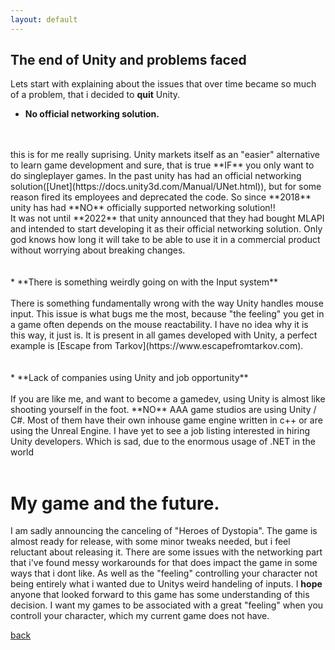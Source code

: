 ```yaml
---
layout: default
---
```


## The end of Unity and problems faced

Lets start with explaining about the issues that over time became so much of a problem,
that i decided to **quit** Unity.

* **No official networking solution.**
<br>
  <br>
  this is for me really suprising. Unity markets itself as an "easier" alternative
  to learn game development and sure, that is true **IF** you only want to do singleplayer games. In the past unity has had an official networking solution([Unet](https://docs.unity3d.com/Manual/UNet.html)), but for some reason fired its employees and deprecated the code. So since **2018** unity has had **NO** officially supported networking solution!! 
  <br>
  It was not until **2022** that unity announced that they had bought MLAPI and intended to start developing it as their official networking solution. Only god knows how long it will take to be able to use it in a commercial product without worrying about breaking changes.
  <br>
  <br>
  <br>
* **There is something weirdly going on with the Input system**
<br>
  <br>
  There is something fundamentally wrong with the way Unity handles mouse input. This issue is what bugs me the most, because "the feeling" you get in a game often depends on the mouse reactability. I have no idea why it is this way, it just is. It is present in all games developed with Unity, a perfect example is
  [Escape from Tarkov](https://www.escapefromtarkov.com).
  <br>
  <br>
  <br>
 * **Lack of companies using Unity and job opportunity**
<br>
   <br>
   If you are like me, and want to become a gamedev, using Unity is almost like shooting yourself in the foot. **NO** AAA game studios are using Unity / C#. Most of them have their own inhouse game engine written in c++ or are using the Unreal Engine. I have yet to see a job listing interested in hiring Unity developers.
   Which is sad, due to the enormous usage of .NET in the world
<br>
<br>
   
# My game and the future.

I am sadly announcing the canceling of "Heroes of Dystopia". The game is almost ready for release, with some minor tweaks needed, but i feel reluctant 
about releasing it. There are some issues with the networking part that i've found messy workarounds for that  does impact the game in some ways that i dont like. As well as the "feeling" controlling your character not being entirely what i wanted due to Unitys weird handeling of inputs.
I **hope** anyone that looked forward to this game has some understanding of this decision. I want my games to be associated with a great "feeling" when you controll your character, which my current game does not have. 

[back](./)